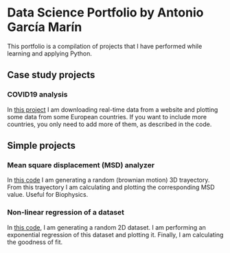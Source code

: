 # Data Science Portfolio by Antonio García Marín
This portfolio is a compilation of projects that I have performed while learning and applying Python.

## Case study projects

### COVID19 analysis
In [this project](https://github.com/agmarin87/agmarin-PythonProjects/tree/master/COVID%20project) I am downloading real-time data from a website and plotting some data from some European countries. If you want to include more countries, you only need to add more of them, as described in the code.

## Simple projects

### Mean square displacement (MSD) analyzer
In [this code](https://github.com/agmarin87/agmarin-PythonProjects/blob/master/MSD-calculation.py) I am generating a random (brownian motion) 3D trayectory. From this trayectory I am calculating and plotting the corresponding MSD value. Useful for Biophysics.

### Non-linear regression of a dataset
In [this code](https://github.com/agmarin87/agmarin-PythonProjects/blob/master/Nonlinear_fitting_curves.py), I am generating a random 2D dataset. I am performing an exponential regression of this dataset and plotting it. Finally, I am calculating the goodness of fit.

